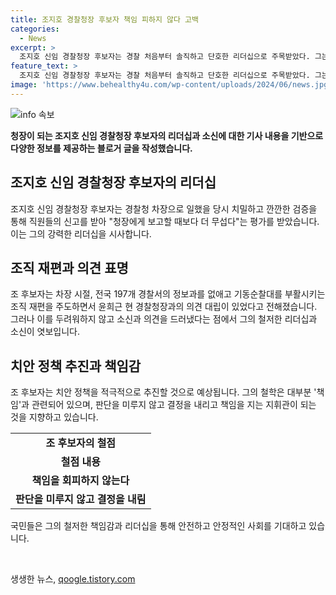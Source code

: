 ```yaml
---
title: 조지호 경찰청장 후보자 책임 피하지 않다 고백
categories:
  - News
excerpt: >
  조지호 신임 경찰청장 후보자는 경찰 처음부터 솔직하고 단호한 리더십으로 주목받았다. 그는 차장 시절부터 철저한 보고 검증과 강력한 조직 장악력으로 청장의 영향력을 향상시켰다. 특히 지난해 조직 재편과 수사·기소 분리 등의 정책을 주도하며 야권의 관심을 끌었다. 그러나 철저한 실천과 책임에 대한 철학이 중요하다는 그의 강점이 채찍이 될 수도 있다는 우려가 있다. 미래 청장으로써의 소신과 강단이 어떻게 나타날지, 그의 철학이 실천에 옮겨질지에 대한 기대와 우려가 공존한다.
feature_text: >
  조지호 신임 경찰청장 후보자는 경찰 처음부터 솔직하고 단호한 리더십으로 주목받았다. 그는 차장 시절부터 철저한 보고 검증과 강력한 조직 장악력으로 청장의 영향력을 향상시켰다. 특히 지난해 조직 재편과 수사·기소 분리 등의 정책을 주도하며 야권의 관심을 끌었다. 그러나 철저한 실천과 책임에 대한 철학이 중요하다는 그의 강점이 채찍이 될 수도 있다는 우려가 있다. 미래 청장으로써의 소신과 강단이 어떻게 나타날지, 그의 철학이 실천에 옮겨질지에 대한 기대와 우려가 공존한다.
image: 'https://www.behealthy4u.com/wp-content/uploads/2024/06/news.jpg'
---
```


<p><img src="https://www.behealthy4u.com/wp-content/uploads/2024/06/news.jpg" alt="info 속보" /></p>

<p><strong>청장이 되는 조지호 신임 경찰청장 후보자의 리더십과 소신에 대한 기사 내용을 기반으로 다양한 정보를 제공하는 블로거 글을 작성했습니다.</strong></p>

<h2 data-ke-size="size26">조지호 신임 경찰청장 후보자의 리더십</h2>

<p data-ke-size="size16">조지호 신임 경찰청장 후보자는 경찰청 차장으로 일했을 당시 치밀하고 깐깐한 검증을 통해 직원들의 신고를 받아 "청장에게 보고할 때보다 더 무섭다"는 평가를 받았습니다. 이는 그의 강력한 리더십을 시사합니다.</p>

<h2 data-ke-size="size26">조직 재편과 의견 표명</h2>

<p data-ke-size="size16">조 후보자는 차장 시절, 전국 197개 경찰서의 정보과를 없애고 기동순찰대를 부활시키는 조직 재편을 주도하면서 윤희근 현 경찰청장과의 의견 대립이 있었다고 전해졌습니다. 그러나 이를 두려워하지 않고 소신과 의견을 드러냈다는 점에서 그의 철저한 리더십과 소신이 엿보입니다.</p>

<h2 data-ke-size="size26">치안 정책 추진과 책임감</h2>

<p data-ke-size="size16">조 후보자는 치안 정책을 적극적으로 추진할 것으로 예상됩니다. 그의 철학은 대부분 '책임'과 관련되어 있으며, 판단을 미루지 않고 결정을 내리고 책임을 지는 지휘관이 되는 것을 지향하고 있습니다.</p>

<table>
    <tr>
        <td style="text-align: center; height: 17px;"><b>조 후보자의 철점</b></td>
    </tr>
    <tr>
        <td style="text-align: center; height: 17px;"><b>철점 내용</b></td>
    </tr>
    <tr>
        <td style="text-align: center; height: 17px;"><b>책임을 회피하지 않는다</b></td>
    </tr>
    <tr>
        <td style="text-align: center; height: 17px;"><b>판단을 미루지 않고 결정을 내림</b></td>
    </tr>
</table>

<p data-ke-size="size16">국민들은 그의 철저한 책임감과 리더십을 통해 안전하고 안정적인 사회를 기대하고 있습니다.</p>

<p data-ke-size="size16">&nbsp;</p>
생생한 뉴스, <a href="https://qoogle.tistory.com" rel="dofollow">qoogle.tistory.com</a>


